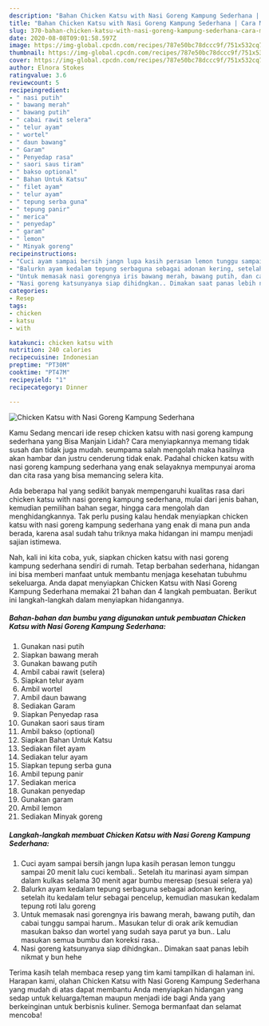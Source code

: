 ```yaml
---
description: "Bahan Chicken Katsu with Nasi Goreng Kampung Sederhana | Cara Membuat Chicken Katsu with Nasi Goreng Kampung Sederhana Yang Sedap"
title: "Bahan Chicken Katsu with Nasi Goreng Kampung Sederhana | Cara Membuat Chicken Katsu with Nasi Goreng Kampung Sederhana Yang Sedap"
slug: 370-bahan-chicken-katsu-with-nasi-goreng-kampung-sederhana-cara-membuat-chicken-katsu-with-nasi-goreng-kampung-sederhana-yang-sedap
date: 2020-08-08T09:01:58.597Z
image: https://img-global.cpcdn.com/recipes/787e50bc78dccc9f/751x532cq70/chicken-katsu-with-nasi-goreng-kampung-sederhana-foto-resep-utama.jpg
thumbnail: https://img-global.cpcdn.com/recipes/787e50bc78dccc9f/751x532cq70/chicken-katsu-with-nasi-goreng-kampung-sederhana-foto-resep-utama.jpg
cover: https://img-global.cpcdn.com/recipes/787e50bc78dccc9f/751x532cq70/chicken-katsu-with-nasi-goreng-kampung-sederhana-foto-resep-utama.jpg
author: Elnora Stokes
ratingvalue: 3.6
reviewcount: 5
recipeingredient:
- " nasi putih"
- " bawang merah"
- " bawang putih"
- " cabai rawit selera"
- " telur ayam"
- " wortel"
- " daun bawang"
- " Garam"
- " Penyedap rasa"
- " saori saus tiram"
- " bakso optional"
- " Bahan Untuk Katsu"
- " filet ayam"
- " telur ayam"
- " tepung serba guna"
- " tepung panir"
- " merica"
- " penyedap"
- " garam"
- " lemon"
- " Minyak goreng"
recipeinstructions:
- "Cuci ayam sampai bersih jangn lupa kasih perasan lemon tunggu sampai 20 menit lalu cuci kembali.. Setelah itu marinasi ayam simpan dalam kulkas selama 30 menit agar bumbu meresap (sesuai selera ya)"
- "Balurkn ayam kedalam tepung serbaguna sebagai adonan kering, setelah itu kedalam telur sebagai pencelup, kemudian masukan kedalam tepung roti lalu goreng"
- "Untuk memasak nasi gorengnya iris bawang merah, bawang putih, dan cabai tunggu sampai harum.. Masukan telur di orak arik kemudian masukan bakso dan wortel yang sudah saya parut ya bun.. Lalu masukan semua bumbu dan koreksi rasa.."
- "Nasi goreng katsunyanya siap dihidngkan.. Dimakan saat panas lebih nikmat y bun hehe"
categories:
- Resep
tags:
- chicken
- katsu
- with

katakunci: chicken katsu with 
nutrition: 240 calories
recipecuisine: Indonesian
preptime: "PT30M"
cooktime: "PT47M"
recipeyield: "1"
recipecategory: Dinner

---
```



![Chicken Katsu with Nasi Goreng Kampung Sederhana](https://img-global.cpcdn.com/recipes/787e50bc78dccc9f/751x532cq70/chicken-katsu-with-nasi-goreng-kampung-sederhana-foto-resep-utama.jpg)

Kamu Sedang mencari ide resep chicken katsu with nasi goreng kampung sederhana yang Bisa Manjain Lidah? Cara menyiapkannya memang tidak susah dan tidak juga mudah. seumpama salah mengolah maka hasilnya akan hambar dan justru cenderung tidak enak. Padahal chicken katsu with nasi goreng kampung sederhana yang enak selayaknya mempunyai aroma dan cita rasa yang bisa memancing selera kita.

Ada beberapa hal yang sedikit banyak mempengaruhi kualitas rasa dari chicken katsu with nasi goreng kampung sederhana, mulai dari jenis bahan, kemudian pemilihan bahan segar, hingga cara mengolah dan menghidangkannya. Tak perlu pusing kalau hendak menyiapkan chicken katsu with nasi goreng kampung sederhana yang enak di mana pun anda berada, karena asal sudah tahu triknya maka hidangan ini mampu menjadi sajian istimewa.




Nah, kali ini kita coba, yuk, siapkan chicken katsu with nasi goreng kampung sederhana sendiri di rumah. Tetap berbahan sederhana, hidangan ini bisa memberi manfaat untuk membantu menjaga kesehatan tubuhmu sekeluarga. Anda dapat menyiapkan Chicken Katsu with Nasi Goreng Kampung Sederhana memakai 21 bahan dan 4 langkah pembuatan. Berikut ini langkah-langkah dalam menyiapkan hidangannya.

<!--inarticleads1-->

##### Bahan-bahan dan bumbu yang digunakan untuk pembuatan Chicken Katsu with Nasi Goreng Kampung Sederhana:

1. Gunakan  nasi putih
1. Siapkan  bawang merah
1. Gunakan  bawang putih
1. Ambil  cabai rawit (selera)
1. Siapkan  telur ayam
1. Ambil  wortel
1. Ambil  daun bawang
1. Sediakan  Garam
1. Siapkan  Penyedap rasa
1. Gunakan  saori saus tiram
1. Ambil  bakso (optional)
1. Siapkan  Bahan Untuk Katsu
1. Sediakan  filet ayam
1. Sediakan  telur ayam
1. Siapkan  tepung serba guna
1. Ambil  tepung panir
1. Sediakan  merica
1. Gunakan  penyedap
1. Gunakan  garam
1. Ambil  lemon
1. Sediakan  Minyak goreng




<!--inarticleads2-->

##### Langkah-langkah membuat Chicken Katsu with Nasi Goreng Kampung Sederhana:

1. Cuci ayam sampai bersih jangn lupa kasih perasan lemon tunggu sampai 20 menit lalu cuci kembali.. Setelah itu marinasi ayam simpan dalam kulkas selama 30 menit agar bumbu meresap (sesuai selera ya)
1. Balurkn ayam kedalam tepung serbaguna sebagai adonan kering, setelah itu kedalam telur sebagai pencelup, kemudian masukan kedalam tepung roti lalu goreng
1. Untuk memasak nasi gorengnya iris bawang merah, bawang putih, dan cabai tunggu sampai harum.. Masukan telur di orak arik kemudian masukan bakso dan wortel yang sudah saya parut ya bun.. Lalu masukan semua bumbu dan koreksi rasa..
1. Nasi goreng katsunyanya siap dihidngkan.. Dimakan saat panas lebih nikmat y bun hehe




Terima kasih telah membaca resep yang tim kami tampilkan di halaman ini. Harapan kami, olahan Chicken Katsu with Nasi Goreng Kampung Sederhana yang mudah di atas dapat membantu Anda menyiapkan hidangan yang sedap untuk keluarga/teman maupun menjadi ide bagi Anda yang berkeinginan untuk berbisnis kuliner. Semoga bermanfaat dan selamat mencoba!
